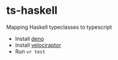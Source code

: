 # ts-haskell
Mapping Haskell typeclasses to typescript

- Install [deno](https://deno.land/)
- Install [velociraptor](https://velociraptor.run/) 
- Run `vr test`
